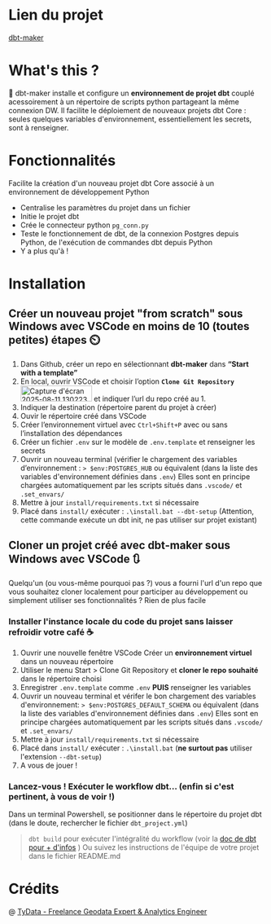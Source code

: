 # Lien du projet

[dbt-maker](https://github.com/TyData29/dbt-maker)

# What's this ?

🚀 dbt-maker installe et configure un **environnement de projet dbt** couplé acessoirement à un répertoire de scripts python partageant la même connexion DW.
Il facilite le déploiement de nouveaux projets dbt Core : seules quelques variables d'environnement, essentiellement les secrets, sont à renseigner.

# Fonctionnalités 

Facilite la création d'un nouveau projet dbt Core associé à un environnement de développement Python
- Centralise les paramètres du projet dans un fichier 
- Initie le projet dbt
- Crée le connecteur python `pg_conn.py`
- Teste le fonctionnement de dbt, de la connexion Postgres depuis Python, de l'exécution de commandes dbt depuis Python
- Y a plus qu'à !

# Installation

## Créer un nouveau projet "from scratch" sous Windows avec VSCode en moins de 10 (toutes petites) étapes ⏲️
1. Dans Github, créer un repo en sélectionnant **dbt-maker**  dans **“Start with a template”**
2. En local, ouvrir VSCode et choisir l’option **`Clone Git Repository`** <img width="140" height="31" alt="Capture d'écran 2025-08-11 130223" src="https://github.com/user-attachments/assets/19f9f536-57e6-44c8-ab30-4938b7f5e514" /> et indiquer l’url du repo créé au 1.
3.  Indiquer la destination (répertoire parent du projet à créer)
4. Ouvir le répertoire créé dans VSCode
5. Créer l’environnement virtuel avec `Ctrl+Shift+P` avec ou sans l’installation des dépendances
6. Créer un fichier `.env` sur le modèle de `.env.template` et renseigner les secrets
7. Ouvrir un nouveau terminal (vérifier le chargement des variables d’environnement : `> $env:POSTGRES_HUB` ou équivalent (dans la liste des variables d'environnement définies dans `.env`)
   Elles sont en principe chargées automatiquement par les scripts situés dans `.vscode/` et `.set_envars/`
8. Mettre à jour `install/requirements.txt` si nécessaire 
9. Placé dans `install/` exécuter : `.\install.bat --dbt-setup` (Attention, cette commande exécute un dbt init, ne pas utiliser sur projet existant)

## Cloner un projet créé avec dbt-maker sous Windows avec VSCode 🔃

Quelqu'un (ou vous-même pourquoi pas ?) vous a fourni l'url d'un repo que vous souhaitez cloner localement pour participer au développement ou simplement utiliser ses fonctionnalités ?
Rien de plus facile

### Installer l'instance locale du code du projet sans laisser refroidir votre café ☕
1. Ouvrir une nouvelle fenêtre VSCode
Créer un **environnement virtuel** dans un nouveau répertoire
2. Utiliser le menu Start > Clone Git Repository et **cloner le repo souhaité** dans le répertoire choisi
2. Enregistrer `.env.template` comme `.env` **PUIS** renseigner les variables
3. Ouvrir un nouveau terminal et vérifer le bon chargement des variables d'environnement: `> $env:POSTGRES_DEFAULT_SCHEMA` ou équivalent (dans la liste des variables d'environnement définies dans `.env`) 
   Elles sont en principe chargées automatiquement par les scripts situés dans `.vscode/` et `.set_envars/`
4. Mettre à jour `install/requirements.txt` si nécessaire 
5. Placé dans `install/` exécuter : `.\install.bat` (**ne surtout pas** utiliser l'extension `--dbt-setup`)
6. A vous de jouer !

### Lancez-vous ! Exécuter le workflow dbt... (enfin si c'est pertinent, à vous de voir !)
Dans un terminal Powershell, se positionner dans le répertoire du projet dbt (dans le doute, rechercher le fichier `dbt_project.yml`)
> `dbt build` pour exécuter l'intégralité du workflow (voir la [doc de dbt pour + d'infos](https://docs.getdbt.com/docs/introduction) )
> Ou suivez les instructions de l'équipe de votre projet dans le fichier README.md

# Crédits
@ [TyData - Freelance Geodata Expert & Analytics Engineer](https://github.com/TyData29)
